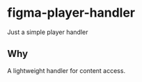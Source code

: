 # figma-player-handler
Just a simple player handler

## Why
A lightweight handler for content access.  

